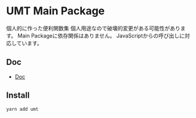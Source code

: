# UMT Main Package

個人的に作った便利関数集
個人用途なので破壊的変更がある可能性があります。
Main Packageに依存関係はありません。
JavaScriptからの呼び出しに対応しています。

## Doc

- [Doc](./doc/index.md)

## Install

```bash
yarn add umt
```
